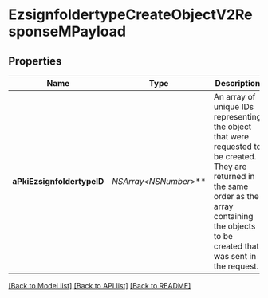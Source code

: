 # EzsignfoldertypeCreateObjectV2ResponseMPayload

## Properties
Name | Type | Description | Notes
------------ | ------------- | ------------- | -------------
**aPkiEzsignfoldertypeID** | **NSArray&lt;NSNumber*&gt;*** | An array of unique IDs representing the object that were requested to be created.  They are returned in the same order as the array containing the objects to be created that was sent in the request. | 

[[Back to Model list]](../README.md#documentation-for-models) [[Back to API list]](../README.md#documentation-for-api-endpoints) [[Back to README]](../README.md)



